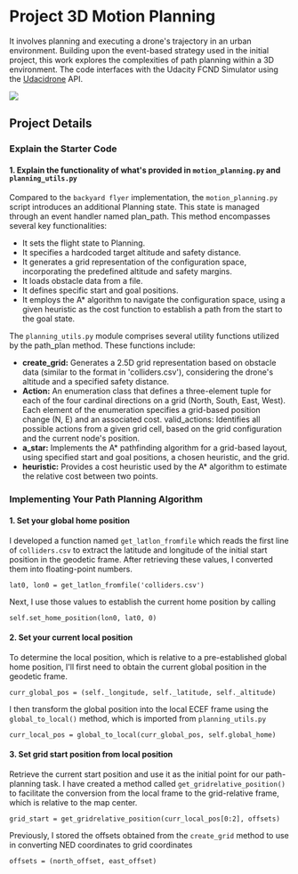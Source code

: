 # Project 3D Motion Planning

It involves planning and executing a drone's trajectory in an urban environment. Building upon the event-based strategy used in the initial project, this work explores the complexities of path planning within a 3D environment. The code interfaces with the Udacity FCND Simulator using the [Udacidrone](https://udacity.github.io/udacidrone/) API.

![](https://github.com/1Px-Vision/UAV-Control-Physics-Informed-Machine-Learning/blob/main/Project_3D_Motion_Planning/drone_flying.gif)

## Project Details

### Explain the Starter Code
#### 1. Explain the functionality of what's provided in ````motion_planning.py```` and ````planning_utils.py````

Compared to the ````backyard flyer```` implementation, the ````motion_planning.py```` script introduces an additional Planning state. This state is managed through an event handler named plan_path. This method encompasses several key functionalities:

* It sets the flight state to Planning.
* It specifies a hardcoded target altitude and safety distance.
* It generates a grid representation of the configuration space, incorporating the predefined altitude and safety margins.
* It loads obstacle data from a file.
* It defines specific start and goal positions.
* It employs the A* algorithm to navigate the configuration space, using a given heuristic as the cost function to establish a path from the start to the goal state.

The ````planning_utils.py```` module comprises several utility functions utilized by the path_plan method. These functions include:

* **create_grid:** Generates a 2.5D grid representation based on obstacle data (similar to the format in 'colliders.csv'), considering the drone's altitude and a specified safety distance.
* **Action:** An enumeration class that defines a three-element tuple for each of the four cardinal directions on a grid (North, South, East, West). Each element of the enumeration specifies a grid-based position change (N, E) and an associated cost.
valid_actions: Identifies all possible actions from a given grid cell, based on the grid configuration and the current node's position.
* **a_star:** Implements the A* pathfinding algorithm for a grid-based layout, using specified start and goal positions, a chosen heuristic, and the grid.
* **heuristic:** Provides a cost heuristic used by the A* algorithm to estimate the relative cost between two points.

### Implementing Your Path Planning Algorithm
#### 1. Set your global home position

I developed a function named ````get_latlon_fromfile```` which reads the first line of ````colliders.csv```` to extract the latitude and longitude of the initial start position in the geodetic frame. After retrieving these values, I converted them into floating-point numbers.
````
lat0, lon0 = get_latlon_fromfile('colliders.csv')
````
Next, I use those values to establish the current home position by calling

````
self.set_home_position(lon0, lat0, 0)
````

#### 2. Set your current local position

To determine the local position, which is relative to a pre-established global home position, I'll first need to obtain the current global position in the geodetic frame.
````
curr_global_pos = (self._longitude, self._latitude, self._altitude)
````
I then transform the global position into the local ECEF frame using the ````global_to_local()```` method, which is imported from ````planning_utils.py````
````
curr_local_pos = global_to_local(curr_global_pos, self.global_home)
````

#### 3. Set grid start position from local position

Retrieve the current start position and use it as the initial point for our path-planning task. I have created a method called ````get_gridrelative_position()```` to facilitate the conversion from the local frame to the grid-relative frame, which is relative to the map center.
````
grid_start = get_gridrelative_position(curr_local_pos[0:2], offsets)
````

Previously, I stored the offsets obtained from the ````create_grid```` method to use in converting NED coordinates to grid coordinates
````
offsets = (north_offset, east_offset)
````



